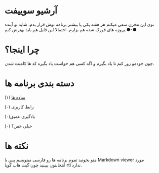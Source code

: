 # آرشیو سوییفت

توی این مخزن سعی میکنم هر هفته یکی یا بیشتر برنامه توش قرار بدم. شاید تو آینده پروژه های فورک شده هم بزارم. احتمالا این فایل هم باید بهترش کنم.●⁃●

# چرا اینجا؟

چون خودمو زور کنم تا یاد بگیرم  و اگه کسی هم خواست یاد بگیره کد ها کامنت شدن.

# دسته بندی برنامه ها

[ساده ها](https://github.com/MohsenDehbag/Swift-Archive/tree/main/Beginner) (۱)

رابط کاربری (۰)

یادگیری عمیق(۰)

خیلی خفن؟ (۰)

# نکته ها 

منو بخونید تموم برنامه ها رو  فارسی مینویسم پس با Markdown viewer مورد انتخابتون ببینید چون گیت هاب گویا rtl ندارد.